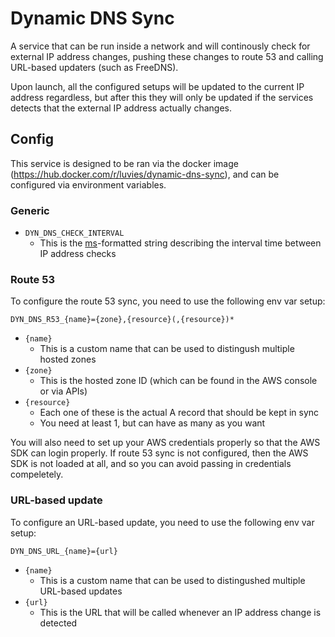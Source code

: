 # Dynamic DNS Sync

A service that can be run inside a network and will continously check for external IP address changes, pushing these changes to route 53 and calling URL-based updaters (such as FreeDNS).

Upon launch, all the configured setups will be updated to the current IP address regardless, but after this they will only be updated if the services detects that the external IP address actually changes.

## Config

This service is designed to be ran via the docker image (https://hub.docker.com/r/luvies/dynamic-dns-sync), and can be configured via environment variables.

### Generic

- `DYN_DNS_CHECK_INTERVAL`
  - This is the [ms](https://npm.im/ms)-formatted string describing the interval time between IP address checks

### Route 53

To configure the route 53 sync, you need to use the following env var setup:

```
DYN_DNS_R53_{name}={zone},{resource}(,{resource})*
```

- `{name}`
  - This is a custom name that can be used to distingush multiple hosted zones
- `{zone}`
  - This is the hosted zone ID (which can be found in the AWS console or via APIs)
- `{resource}`
  - Each one of these is the actual A record that should be kept in sync
  - You need at least 1, but can have as many as you want

You will also need to set up your AWS credentials properly so that the AWS SDK can login properly. If route 53 sync is not configured, then the AWS SDK is not loaded at all, and so you can avoid passing in credentials compeletely.

### URL-based update

To configure an URL-based update, you need to use the following env var setup:

```
DYN_DNS_URL_{name}={url}
```

- `{name}`
  - This is a custom name that can be used to distingushed multiple URL-based updates
- `{url}`
  - This is the URL that will be called whenever an IP address change is detected
